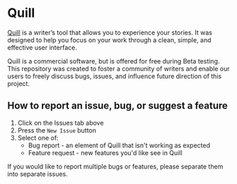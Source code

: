 # Quill

[Quill](quilleditor.com) is a writer’s tool that allows you to experience your stories. It was designed to help you focus on your work through a clean, simple, and effective user interface.

Quill is a commercial software, but is offered for free during Beta testing. This repository was created to foster a community of writers and enable our users to freely discuss bugs, issues, and influence future direction of this project.

## How to report an issue, bug, or suggest a feature

1. Click on the Issues tab above
2. Press the `New Issue` button
3. Select one of:
   - Bug report - an element of Quill that isn't working as expected
   - Feature request - new features you'd like see in Quill

If you would like to report multiple bugs or features, please separate them into separate issues.
